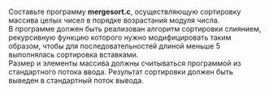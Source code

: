 <p>Составьте программу <strong>mergesort.c</strong>, осуществляющую сортировку массива целых чисел в порядке возрастания модуля числа.<br>
В программе должен быть реализован алгоритм сортировки слиянием, рекурсивную функцию которого нужно модифицировать таким образом, чтобы для последовательностей длиной меньше 5 выполнялась сортировка вставками.<br>
Размер и элементы массива должны считываться программой из стандартного потока ввода. Результат сортировки должен быть выведен в стандартный поток вывода.</p>
